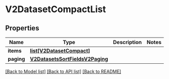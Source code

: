 # V2DatasetCompactList

## Properties
Name | Type | Description | Notes
------------ | ------------- | ------------- | -------------
**items** | [**list[V2DatasetCompact]**](V2DatasetCompact.md) |  | 
**paging** | [**V2DatasetsSortFieldsV2Paging**](V2DatasetsSortFieldsV2Paging.md) |  | 

[[Back to Model list]](../README.md#documentation-for-models) [[Back to API list]](../README.md#documentation-for-api-endpoints) [[Back to README]](../README.md)


